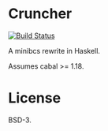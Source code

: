 # Cruncher

[![Build Status](https://travis-ci.org/eval-so/cruncher.png)](https://travis-ci.org/eval-so/cruncher)

A minibcs rewrite in Haskell.

Assumes cabal >= 1.18.

# License

BSD-3.
